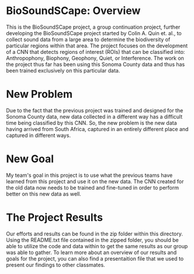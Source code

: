# BioSoundSCape: Overview
This is the BioSoundSCape project, a group continuation project, further developing the BioSoundSCape project started by Colin A. Quin et. al., to collect sound data from a large area to determine the biodiversity of particular regions within that area. The project focuses on the development of a CNN that detects regions of interest (ROIs) that can be classified into: Anthropophony, Biophony, Geophony, Quiet, or Interference. The work on the project thus far has been using this Sonoma County data and thus has been trained exclusively on this particular data. 

# New Problem
Due to the fact that the previous project was trained and designed for the Sonoma County data, new data collected in a different way has a difficult time being classified by this CNN. So, the new problem is the new data having arrived from South Africa, captured in an entirely different place and captured in different ways. 

# New Goal
My team's goal in this project is to use what the previous teams have learned from this project and use it on the new data. The CNN created for the old data now needs to be trained and fine-tuned in order to perform better on this new data as well. 

# The Project Results
Our efforts and results can be found in the zip folder within this directory. Using the README.txt file contained in the zipped folder, you should be able to utilize the code and data within to get the same results as our group was able to gather. To learn more about an overview of our results and goals for the project, you can also find a presentaition file that we used to present our findings to other classmates.
